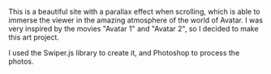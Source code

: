 This is a beautiful site with a parallax effect when scrolling, which is able to immerse the viewer in the amazing atmosphere of the world of Avatar. I was very inspired by the movies "Avatar 1" and "Avatar 2", so I decided to make this art project.

I used the Swiper.js library to create it, and Photoshop to process the photos.
